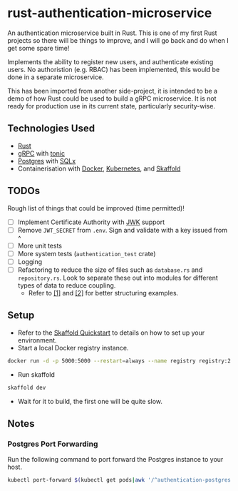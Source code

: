# rust-authentication-microservice

An authentication microservice built in Rust. This is one of my first Rust projects so there will be things to improve, and I will go back and do when I get some spare time!

Implements the ability to register new users, and authenticate existing users. No authoristion (e.g. RBAC) has been implemented, this would be done in a separate microservice.

This has been imported from another side-project, it is intended to be a demo of how Rust could be used to build a gRPC microservice. It is not ready for production use in its current state, particularly security-wise.

## Technologies Used

*  [Rust](https://rust-lang.org)
*  [gRPC](https://grpc.io/) with [tonic](https://github.com/hyperium/tonic)
*  [Postgres](https://www.postgresql.org/) with [SQLx](https://github.com/launchbadge/sqlx)
*  Containerisation with [Docker](https://www.docker.com/), [Kubernetes](https://kubernetes.io/), and [Skaffold](https://github.com/GoogleContainerTools/skaffold)

## TODOs

Rough list of things that could be improved (time permitted)!

*  [ ] Implement Certificate Authority with [JWK](https://tools.ietf.org/html/rfc7517) support
*  [ ] Remove `JWT_SECRET` from `.env`. Sign and validate with a key issued from ^
*  [ ] More unit tests
*  [ ] More system tests (`authentication_test` crate)
*  [ ] Logging
*  [ ] Refactoring to reduce the size of files such as `database.rs` and `repository.rs`. Look to separate these out into modules for different types of data to reduce coupling.
    *  Refer to [[1]](https://github.com/clifinger/canduma) and [[2]](https://github.com/launchbadge/sqlx/tree/master/examples/realworld) for better structuring examples.

## Setup

*  Refer to the [Skaffold Quickstart](https://skaffold.dev/docs/quickstart/) to details on how to set up your environment.
*  Start a local Docker registry instance.

```sh
docker run -d -p 5000:5000 --restart=always --name registry registry:2
```

*  Run skaffold

```sh
skaffold dev
```

*  Wait for it to build, the first one will be quite slow.

## Notes

### Postgres Port Forwarding

Run the following command to port forward the Postgres instance to your host.

```sh
kubectl port-forward $(kubectl get pods|awk '/^authentication-postgres.*Running/{print$1}'|head) 5432:5432
```
